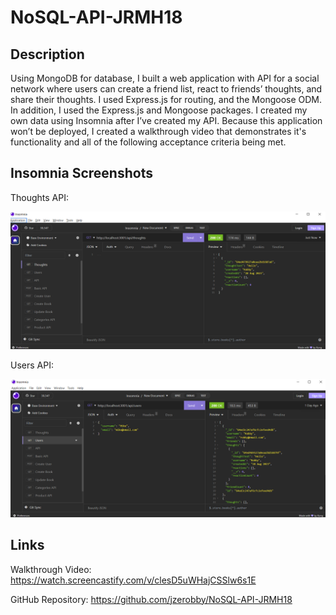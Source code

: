 # NoSQL-API-JRMH18

## Description
Using MongoDB for database, I built a web application with API for a social network where users can create a friend list, react to friends’ thoughts, and share their thoughts. I used Express.js for routing, and the Mongoose ODM. In addition, I used the Express.js and Mongoose packages. I created my own data using Insomnia after I’ve created my API. Because this application won’t be deployed, I created a walkthrough video that demonstrates it's functionality and all of the following acceptance criteria being met. 

## Insomnia Screenshots

Thoughts API:

![ThoughtsAPI](images/ThoughtsScreenshot.png)

Users API:

![UsersAPI](images/UsersScreenshot.png)

## Links

Walkthrough Video: https://watch.screencastify.com/v/clesD5uWHajCSSlw6s1E

GitHub Repository: https://github.com/jzerobby/NoSQL-API-JRMH18
